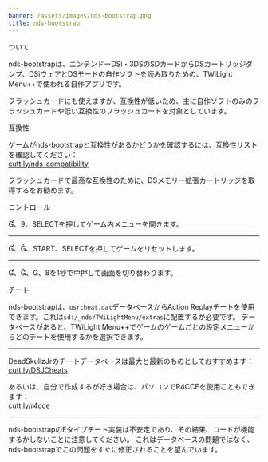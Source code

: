 ```yaml
---
banner: /assets/images/nds-bootstrap.png
title: nds-bootstrap
---
```


<div id="about" class="section-title">ついて</div>
<div class="section-body">
    <p>
        nds-bootstrapは、ニンテンドーDSi・3DSのSDカードからDSカートリッジダンプ、DSiウェアとDSモードの自作ソフトを読み取りための、TWiLight Menu++で使われる自作アプリです。
    </p>
    <p>
        フラッシュカードにも使えますが、互換性が低いため、主に自作ソフトのみのフラッシュカードや低い互換性のフラッシュカードを対象としています。
    </p>
</div>

<div id="compatibility" class="section-title">互換性</div>
<div class="section-body">
    <p>
        ゲームがnds-bootstrapと互換性があるかどうかを確認するには、互換性リストを確認してください：<br><a href="https://cutt.ly/nds-compatibility">cutt.ly/nds-compatibility</a>
    </p>
    <p>
        フラッシュカードで最高な互換性のために、DSメモリー拡張カートリッジを取得するをお勧めます。
    </p>
</div>

<div id="controls" class="section-title">コントロール</div>
<div class="section-body">
    <p class="mb-0">
        &#xE004;、&#xE07A;、SELECTを押してゲーム内メニューを開きます。
    </p>
    <hr>
    <p class="mb-0">
        &#xE004;、&#xE005;、START、SELECTを押してゲームをリセットします。
    </p>
    <hr>
    <p class="mb-0">
        &#xE004;、&#xE005;、&#xE002;、&#xE079;を1秒で中押して画面を切り替わります。
    </p>
</div>

<div id="cheats" class="section-title">チート</div>
<div class="section-body">
    <p>
        nds-bootstrapは、<code>usrcheat.dat</code>データベースからAction Replayチートを使用できます。これは<code>sd:/_nds/TWiLightMenu/extras</code>に配置するが必要です。 データベースがあると、TWiLight Menu++でゲームのゲームごとの設定メニューからどのチートを使用するかを選択できます。
    </p>
    <hr>
    <p>
        DeadSkullzJrのチートデータベースは最大と最新のものとしておすすめます：<br><a href="https://cutt.ly/DSJCheats"> cutt.ly/DSJCheats</a>
    </p>
    <p>
        あるいは、自分で作成するが好き場合は、パソコンでR4CCEを使用こともできます：<br><a href="https://cutt.ly/r4cce">cutt.ly/r4cce</a>
    </p>
    <hr>
    <p>
        nds-bootstrapのEタイプチート実装は不安定であり、その結果、コードが機能するかしないことに注意してください。 これはデータベースの問題ではなく、nds-bootstrapでこの問題をすぐに修正されることを望んでいます。
    </p>
</div>
